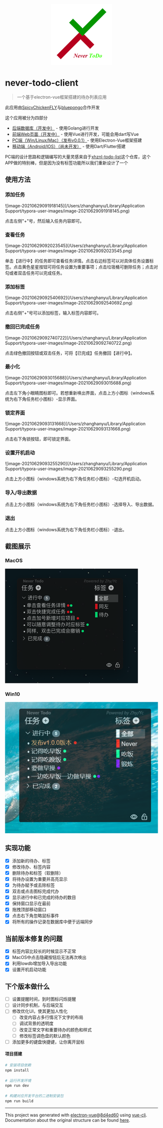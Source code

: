 <div align=center><img src="./static/logo.png" width = "200" height = "200" /></div>

# never-todo-client

> 一个基于electron-vue框架搭建的待办列表应用

此应用由[SpicyChickenFLY](https://github.com/SpicyChickenFLY)与[bluepongo](https://github.com/bluepongo)合作开发

这个应用被分为四部分
* [后端数据库（开发中）](https://github.com/SpicyChickenFLY/never-todo-backend) - 使用Golang进行开发
* [前端Web页面（开发中）]() - 使用Vue进行开发，可能会用dart写Vue
* [PC端（Win/Linux/Mac）（发布v0.0.1）](https://github.com/bluepongo/never-todo-client)- 使用Electron-Vue框架搭建
* [移动端（Android/IOS）（尚未开发）](https://github.com/SpicyChickenFLY/never-todo-mobile) - 使用Dart/Flutter搭建

PC端的设计思路和逻辑编写的大量灵感来自于[xhznl-todo-list](https://github.com/xiajingren/xhznl-todo-list)这个仓库，这个APP做的特别棒，但是因为没有标签功能所以我们重新设计了一个

## 使用方法

### 添加任务

![image-20210629091918145](/Users/zhanghanyu/Library/Application Support/typora-user-images/image-20210629091918145.png)

点击左侧"+"号，然后输入任务内容即可。

### 查看任务

![image-20210629092023545](/Users/zhanghanyu/Library/Application Support/typora-user-images/image-20210629092023545.png)

单击【进行中】的任务即可查看任务详情。点击右边标签可以对具体任务设置标签。点击黄色星星按钮可将任务设置为重要事项；点击垃圾桶可删除任务；点击对勾或者双击任务可以完成任务。

### 添加标签

![image-20210629092540692](/Users/zhanghanyu/Library/Application Support/typora-user-images/image-20210629092540692.png)

点击右侧"+"号可以添加标签，输入标签内容即可。

### 撤回已完成任务

![image-20210629092740722](/Users/zhanghanyu/Library/Application Support/typora-user-images/image-20210629092740722.png)

点击绿色撤回按钮或双击任务，可将【已完成】任务撤回【进行中】。

### 最小化

![image-20210629093015688](/Users/zhanghanyu/Library/Application Support/typora-user-images/image-20210629093015688.png)

点击左下角小眼睛图标即可。若想重新唤出界面，点击上方小图标（windows系统为右下角任务栏小图标）-显示界面。

### 锁定界面

![image-20210629093131668](/Users/zhanghanyu/Library/Application Support/typora-user-images/image-20210629093131668.png)

点击右下角锁按钮，即可锁定界面。

### 设置开机启动

![image-20210629093255290](/Users/zhanghanyu/Library/Application Support/typora-user-images/image-20210629093255290.png)

点击上方小图标（windows系统为右下角任务栏小图标）-勾选开机启动。

### 导入/导出数据

点击上方小图标（windows系统为右下角任务栏小图标）-选择导入、导出数据。

### 退出

点击上方小图标（windows系统为右下角任务栏小图标）-退出。

## 截图展示

### MacOS
![](./static/app-mac.png "")
### Win10
![](./static/app-win.png "")

## 实现功能
* [x] 添加新的待办、标签
* [x] 修改待办、标签内容
* [x] 删除待办和标签（软删除）
* [x] 将待办设置为重要并高亮显示
* [x] 为待办赋予或去除标签
* [x] 双击或点击图标完成代办
* [x] 显示进行中和已完成的待办的数目
* [x] 保持窗口显示在最前
* [x] 拖拽顶部移动窗口
* [x] 点击右下角忽略鼠标事件
* [x] 将所有的操作记录在数据库中便于远端同步

## 当前版本修复的问题
* [x] 标签内容比较长的时候显示不正常
* [x] MacOS中点击隐藏按钮后无法再次唤出
* [x] 利用lowdb增加导入导出功能
* [x] 设置开机启动功能

## 下个版本做什么
* [ ] 设置提醒时间，到时图标闪烁提醒
* [ ] 设计同步机制，与后端交互
* [ ] 修改优化UI，使其更加人性化
  * [ ] 改变内容占多行情况下文字的布局
  * [ ] 调试背景的透明度
  * [ ] 改变正常文字和重要待办的颜色和样式
  * [ ] 修改标签调色盘的默认颜色
* [ ] 添加更多的键盘快捷键，让你离开鼠标

#### 项目搭建

``` bash
# 安装项目依赖
npm install

# 运行开发环境
npm run dev

# 构建对应开发平台的二进制安装包
npm run build
```

---

This project was generated with [electron-vue](https://github.com/SimulatedGREG/electron-vue)@[8d4ed60](https://github.com/SimulatedGREG/electron-vue/tree/8d4ed607d65300381a8f47d97923eb07832b1a9a) using [vue-cli](https://github.com/vuejs/vue-cli). Documentation about the original structure can be found [here](https://simulatedgreg.gitbooks.io/electron-vue/content/index.html).
